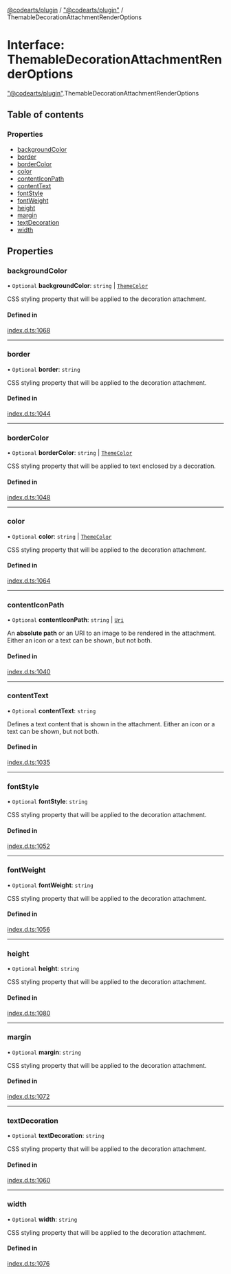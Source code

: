 [@codearts/plugin](../README.md) / ["@codearts/plugin"](../modules/_codearts_plugin_.md) / ThemableDecorationAttachmentRenderOptions

# Interface: ThemableDecorationAttachmentRenderOptions

["@codearts/plugin"](../modules/_codearts_plugin_.md).ThemableDecorationAttachmentRenderOptions

## Table of contents

### Properties

- [backgroundColor](codearts_plugin_.ThemableDecorationAttachmentRenderOptions.md#backgroundcolor)
- [border](codearts_plugin_.ThemableDecorationAttachmentRenderOptions.md#border)
- [borderColor](codearts_plugin_.ThemableDecorationAttachmentRenderOptions.md#bordercolor)
- [color](codearts_plugin_.ThemableDecorationAttachmentRenderOptions.md#color)
- [contentIconPath](codearts_plugin_.ThemableDecorationAttachmentRenderOptions.md#contenticonpath)
- [contentText](codearts_plugin_.ThemableDecorationAttachmentRenderOptions.md#contenttext)
- [fontStyle](codearts_plugin_.ThemableDecorationAttachmentRenderOptions.md#fontstyle)
- [fontWeight](codearts_plugin_.ThemableDecorationAttachmentRenderOptions.md#fontweight)
- [height](codearts_plugin_.ThemableDecorationAttachmentRenderOptions.md#height)
- [margin](codearts_plugin_.ThemableDecorationAttachmentRenderOptions.md#margin)
- [textDecoration](codearts_plugin_.ThemableDecorationAttachmentRenderOptions.md#textdecoration)
- [width](codearts_plugin_.ThemableDecorationAttachmentRenderOptions.md#width)

## Properties

### backgroundColor

• `Optional` **backgroundColor**: `string` \| [`ThemeColor`](../classes/codearts_plugin_.ThemeColor.md)

CSS styling property that will be applied to the decoration attachment.

#### Defined in

[index.d.ts:1068](https://github.com/huaweicloud/cloudide-plugin-api/blob/5055bbd/index.d.ts#L1068)

___

### border

• `Optional` **border**: `string`

CSS styling property that will be applied to the decoration attachment.

#### Defined in

[index.d.ts:1044](https://github.com/huaweicloud/cloudide-plugin-api/blob/5055bbd/index.d.ts#L1044)

___

### borderColor

• `Optional` **borderColor**: `string` \| [`ThemeColor`](../classes/codearts_plugin_.ThemeColor.md)

CSS styling property that will be applied to text enclosed by a decoration.

#### Defined in

[index.d.ts:1048](https://github.com/huaweicloud/cloudide-plugin-api/blob/5055bbd/index.d.ts#L1048)

___

### color

• `Optional` **color**: `string` \| [`ThemeColor`](../classes/codearts_plugin_.ThemeColor.md)

CSS styling property that will be applied to the decoration attachment.

#### Defined in

[index.d.ts:1064](https://github.com/huaweicloud/cloudide-plugin-api/blob/5055bbd/index.d.ts#L1064)

___

### contentIconPath

• `Optional` **contentIconPath**: `string` \| [`Uri`](../classes/codearts_plugin_.Uri.md)

An **absolute path** or an URI to an image to be rendered in the attachment. Either an icon
or a text can be shown, but not both.

#### Defined in

[index.d.ts:1040](https://github.com/huaweicloud/cloudide-plugin-api/blob/5055bbd/index.d.ts#L1040)

___

### contentText

• `Optional` **contentText**: `string`

Defines a text content that is shown in the attachment. Either an icon or a text can be shown, but not both.

#### Defined in

[index.d.ts:1035](https://github.com/huaweicloud/cloudide-plugin-api/blob/5055bbd/index.d.ts#L1035)

___

### fontStyle

• `Optional` **fontStyle**: `string`

CSS styling property that will be applied to the decoration attachment.

#### Defined in

[index.d.ts:1052](https://github.com/huaweicloud/cloudide-plugin-api/blob/5055bbd/index.d.ts#L1052)

___

### fontWeight

• `Optional` **fontWeight**: `string`

CSS styling property that will be applied to the decoration attachment.

#### Defined in

[index.d.ts:1056](https://github.com/huaweicloud/cloudide-plugin-api/blob/5055bbd/index.d.ts#L1056)

___

### height

• `Optional` **height**: `string`

CSS styling property that will be applied to the decoration attachment.

#### Defined in

[index.d.ts:1080](https://github.com/huaweicloud/cloudide-plugin-api/blob/5055bbd/index.d.ts#L1080)

___

### margin

• `Optional` **margin**: `string`

CSS styling property that will be applied to the decoration attachment.

#### Defined in

[index.d.ts:1072](https://github.com/huaweicloud/cloudide-plugin-api/blob/5055bbd/index.d.ts#L1072)

___

### textDecoration

• `Optional` **textDecoration**: `string`

CSS styling property that will be applied to the decoration attachment.

#### Defined in

[index.d.ts:1060](https://github.com/huaweicloud/cloudide-plugin-api/blob/5055bbd/index.d.ts#L1060)

___

### width

• `Optional` **width**: `string`

CSS styling property that will be applied to the decoration attachment.

#### Defined in

[index.d.ts:1076](https://github.com/huaweicloud/cloudide-plugin-api/blob/5055bbd/index.d.ts#L1076)
